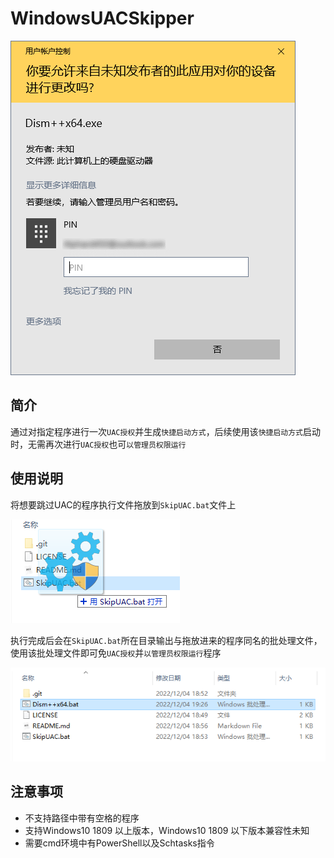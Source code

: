 # WindowsUACSkipper

![UAC](screenshots/01.png)

## 简介

通过对指定程序进行一次`UAC授权`并生成`快捷启动方式`，后续使用该`快捷启动方式`启动时，无需再次进行`UAC授权`也可`以管理员权限运行`

## 使用说明

将想要跳过UAC的程序执行文件拖放到`SkipUAC.bat`文件上

![使用](./screenshots/02.png)

执行完成后会在`SkipUAC.bat`所在目录输出与拖放进来的程序同名的批处理文件，使用该批处理文件即可免`UAC授权`并`以管理员权限运行`程序

![启动](./screenshots/03.png)

## 注意事项

- 不支持路径中带有空格的程序
- 支持Windows10 1809 以上版本，Windows10 1809 以下版本兼容性未知
- 需要cmd环境中有PowerShell以及Schtasks指令
